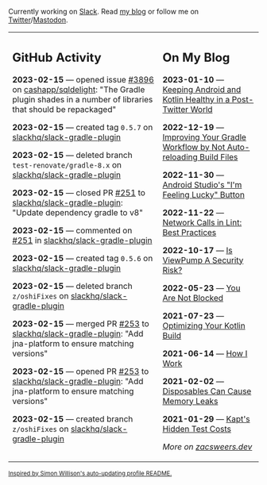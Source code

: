 Currently working on [Slack](https://slack.com/). Read [my blog](https://zacsweers.dev/) or follow me on [Twitter](https://twitter.com/ZacSweers)/[Mastodon](https://hachyderm.io/@ZacSweers).

<table><tr><td valign="top" width="60%">

## GitHub Activity
<!-- githubActivity starts -->
**2023-02-15** — opened issue [#3896](https://github.com/cashapp/sqldelight/issues/3896) on [cashapp/sqldelight](https://github.com/cashapp/sqldelight): "The Gradle plugin shades in a number of libraries that should be repackaged"

**2023-02-15** — created tag `0.5.7` on [slackhq/slack-gradle-plugin](https://github.com/slackhq/slack-gradle-plugin)

**2023-02-15** — deleted branch `test-renovate/gradle-8.x` on [slackhq/slack-gradle-plugin](https://github.com/slackhq/slack-gradle-plugin)

**2023-02-15** — closed PR [#251](https://github.com/slackhq/slack-gradle-plugin/pull/251) to [slackhq/slack-gradle-plugin](https://github.com/slackhq/slack-gradle-plugin): "Update dependency gradle to v8"

**2023-02-15** — commented on [#251](https://github.com/slackhq/slack-gradle-plugin/pull/251#issuecomment-1432012650) in [slackhq/slack-gradle-plugin](https://github.com/slackhq/slack-gradle-plugin)

**2023-02-15** — created tag `0.5.6` on [slackhq/slack-gradle-plugin](https://github.com/slackhq/slack-gradle-plugin)

**2023-02-15** — deleted branch `z/oshiFixes` on [slackhq/slack-gradle-plugin](https://github.com/slackhq/slack-gradle-plugin)

**2023-02-15** — merged PR [#253](https://github.com/slackhq/slack-gradle-plugin/pull/253) to [slackhq/slack-gradle-plugin](https://github.com/slackhq/slack-gradle-plugin): "Add jna-platform to ensure matching versions"

**2023-02-15** — opened PR [#253](https://github.com/slackhq/slack-gradle-plugin/pull/253) to [slackhq/slack-gradle-plugin](https://github.com/slackhq/slack-gradle-plugin): "Add jna-platform to ensure matching versions"

**2023-02-15** — created branch `z/oshiFixes` on [slackhq/slack-gradle-plugin](https://github.com/slackhq/slack-gradle-plugin)
<!-- githubActivity ends -->
</td><td valign="top" width="40%">

## On My Blog
<!-- blog starts -->
**2023-01-10** — [Keeping Android and Kotlin Healthy in a Post-Twitter World](https://www.zacsweers.dev/keeping-android-healthy/)

**2022-12-19** — [Improving Your Gradle Workflow by Not Auto-reloading Build Files](https://www.zacsweers.dev/improving-your-workflow-by-not-auto-reloading-build-files/)

**2022-11-30** — [Android Studio's "I'm Feeling Lucky" Button](https://www.zacsweers.dev/android-studios-im-feeling-lucky-button/)

**2022-11-22** — [Network Calls in Lint: Best Practices](https://www.zacsweers.dev/network-calls-in-lint-best-practices/)

**2022-10-17** — [Is ViewPump A Security Risk?](https://www.zacsweers.dev/is-viewpump-a-security-risk/)

**2022-05-23** — [You Are Not Blocked](https://www.zacsweers.dev/you-are-not-blocked/)

**2021-07-23** — [Optimizing Your Kotlin Build](https://www.zacsweers.dev/optimizing-your-kotlin-build/)

**2021-06-14** — [How I Work](https://www.zacsweers.dev/how-i-work/)

**2021-02-02** — [Disposables Can Cause Memory Leaks](https://www.zacsweers.dev/disposables-can-cause-memory-leaks/)

**2021-01-29** — [Kapt's Hidden Test Costs](https://www.zacsweers.dev/kapts-hidden-test-costs/)
<!-- blog ends -->
_More on [zacsweers.dev](https://zacsweers.dev/)_
</td></tr></table>

<sub><a href="https://simonwillison.net/2020/Jul/10/self-updating-profile-readme/">Inspired by Simon Willison's auto-updating profile README.</a></sub>